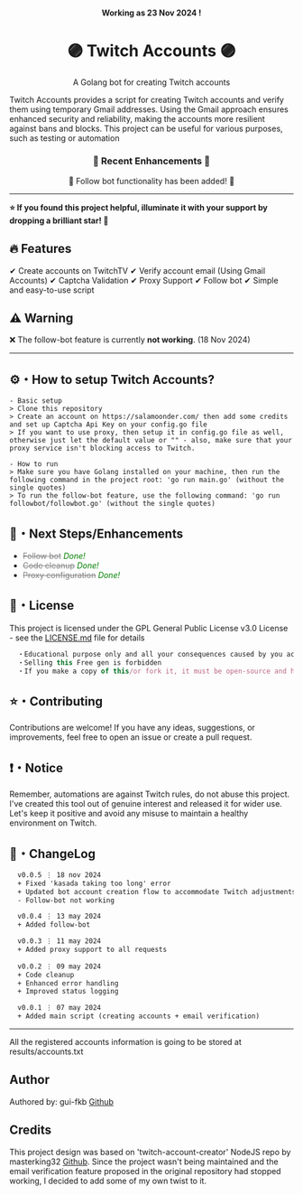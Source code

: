 <h4 align="center">
    Working as 23 Nov 2024 !
  </h4>
  
  <h1 align="center">
    🟣 Twitch Accounts 🟣
  </h1>


  <p align="center">
   A Golang bot for creating Twitch accounts
  </p>

  Twitch Accounts provides a script for creating Twitch accounts and verify them using temporary Gmail addresses. Using the Gmail approach ensures enhanced security and reliability, making the accounts more resilient against bans and blocks. This 
  project can be useful for various purposes, such as testing or automation
  
  <h3 align="center">
    🚀 Recent Enhancements 🚀
  </h3>

  <p align="center">
    🤖 Follow bot functionality has been added! 🎉
  </p>
  
  <hr>
  
  **⭐ If you found this project helpful, illuminate it with your support by dropping a brilliant star! 🌟**
  
  ## :fire: Features
  
  ✔ Create accounts on TwitchTV
  ✔ Verify account email (Using Gmail Accounts)
  ✔ Captcha Validation
  ✔ Proxy Support
  ✔ Follow bot
  ✔ Simple and easy-to-use script

  ## ⚠️ Warning

  ❌ The follow-bot feature is currently **not working**. (18 Nov 2024)

  ---
  
  ## ⚙️・How to setup Twitch Accounts?
  ```sh-session
  - Basic setup
  > Clone this repository
  > Create an account on https://salamoonder.com/ then add some credits and set up Captcha Api Key on your config.go file
  > If you want to use proxy, then setup it in config.go file as well, otherwise just let the default value or "" - also, make sure that your proxy service isn't blocking access to Twitch.

  - How to run
  > Make sure you have Golang installed on your machine, then run the following command in the project root: 'go run main.go' (without the single quotes)
  > To run the follow-bot feature, use the following command: 'go run followbot/followbot.go' (without the single quotes)
  ```
  
  ## 🎉・Next Steps/Enhancements
  
  - <span style="color: gray;">~~Follow bot~~</span> <i style="color:green;">Done!</i>
  - <span style="color: gray;">~~Code cleanup~~</span>  <i style="color:green;">Done!</i>
  - <span style="color: gray;">~~Proxy configuration~~</span>  <i style="color:green;">Done!</i>
  
  ## 📄・License
  
  This project is licensed under the GPL General Public License v3.0 License - see the [LICENSE.md](./LICENSE) file for details
  ```js
    ・Educational purpose only and all your consequences caused by you actions is your responsibility
    ・Selling this Free gen is forbidden
    ・If you make a copy of this/or fork it, it must be open-source and have credits linking to this repo
  ```
  
  ## ⭐・Contributing
  Contributions are welcome! If you have any ideas, suggestions, or improvements, feel free to open an issue or create a pull request.
  
  ## ❗・Notice
  Remember, automations are against Twitch rules, do not abuse this project. I've created this tool out of genuine interest and released it for wider use. Let's keep it positive and avoid any misuse to maintain a healthy environment on Twitch.
  
  ## 💭・ChangeLog
  ```diff
    v0.0.5 ⋮ 18 nov 2024
    + Fixed 'kasada taking too long' error
    + Updated bot account creation flow to accommodate Twitch adjustments
    - Follow-bot not working

    v0.0.4 ⋮ 13 may 2024
    + Added follow-bot

    v0.0.3 ⋮ 11 may 2024
    + Added proxy support to all requests
    
    v0.0.2 ⋮ 09 may 2024
    + Code cleanup
    + Enhanced error handling
    + Improved status logging

    v0.0.1 ⋮ 07 may 2024
    + Added main script (creating accounts + email verification)
   ```
  ---
  
  <p>
    All the registered accounts information is going to be stored at results/accounts.txt
  </p>
  
  
  ## Author
  Authored by: gui-fkb [Github](https://github.com/gui-fkb)
  
  ## Credits
  This project design was based on 'twitch-account-creator' NodeJS repo by masterking32 [Github](https://github.com/masterking32). Since the project wasn't being maintained and the email verification feature proposed in the original repository had stopped working, I decided to add some of my own twist to it.
  

